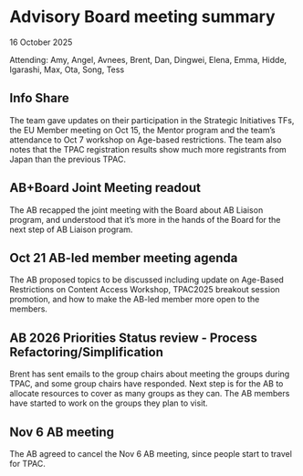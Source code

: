 # Advisory Board meeting summary

16 October 2025

Attending: Amy, Angel, Avnees, Brent, Dan, Dingwei, Elena, Emma, Hidde, Igarashi, Max, Ota, Song, Tess

## Info Share
The team gave updates on their participation in the Strategic Initiatives TFs, the EU Member meeting on Oct 15, the Mentor program
and the team’s attendance to Oct 7 workshop on Age-based restrictions. The team also notes that the TPAC registration results show
much more registrants from Japan than the previous TPAC.

## AB+Board Joint Meeting readout
The AB recapped the joint meeting with the Board about AB Liaison program, and understood that it’s more in the hands of the Board
for the next step of AB Liaison program.

## Oct 21 AB-led member meeting agenda
The AB proposed topics to be discussed including update on Age-Based Restrictions on Content Access Workshop, TPAC2025 breakout
session promotion, and how to make the AB-led member more open to the members.

## AB 2026 Priorities Status review - Process Refactoring/Simplification
Brent has sent emails to the group chairs about meeting the groups during TPAC, and some group chairs have responded. Next step is
for the AB to allocate resources to cover as many groups as they can. The AB members have started to work on the groups they plan to
visit.

## Nov 6 AB meeting
The AB agreed to cancel the Nov 6 AB meeting, since people start to travel for TPAC.

